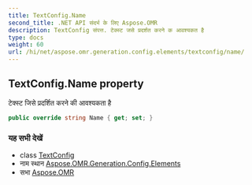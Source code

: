```yaml
---
title: TextConfig.Name
second_title: .NET API संदर्भ के लिए Aspose.OMR
description: TextConfig संपत्त. टेक्स्ट जसे प्रदर्शत करने क आवश्यकत है
type: docs
weight: 60
url: /hi/net/aspose.omr.generation.config.elements/textconfig/name/
---
```

## TextConfig.Name property

टेक्स्ट जिसे प्रदर्शित करने की आवश्यकता है

```csharp
public override string Name { get; set; }
```

### यह सभी देखें

* class [TextConfig](../)
* नाम स्थान [Aspose.OMR.Generation.Config.Elements](../../textconfig/)
* सभा [Aspose.OMR](../../../)


